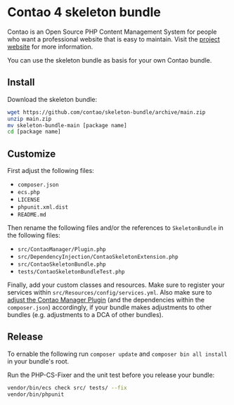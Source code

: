 # Contao 4 skeleton bundle

Contao is an Open Source PHP Content Management System for people who want a
professional website that is easy to maintain. Visit the [project website][1]
for more information.

You can use the skeleton bundle as basis for your own Contao bundle.

## Install

Download the skeleton bundle:

```bash
wget https://github.com/contao/skeleton-bundle/archive/main.zip
unzip main.zip
mv skeleton-bundle-main [package name]
cd [package name]
```

## Customize

First adjust the following files:

 * `composer.json`
 * `ecs.php`
 * `LICENSE`
 * `phpunit.xml.dist`
 * `README.md`

Then rename the following files and/or the references to `SkeletonBundle` in
the following files:

 * `src/ContaoManager/Plugin.php`
 * `src/DependencyInjection/ContaoSkeletonExtension.php`
 * `src/ContaoSkeletonBundle.php`
 * `tests/ContaoSkeletonBundleTest.php`

Finally, add your custom classes and resources. Make sure to register your services
within `src/Resources/config/services.yml`. Also make sure to
[adjust the Contao Manager Plugin][2] (and the dependencies within the `composer.json`)
accordingly, if your bundle makes adjustments to other bundles (e.g. adjustments
to a DCA of other bundles).

## Release

To ernable the following run `composer update` and `composer bin all install` in your bundle's root.

Run the PHP-CS-Fixer and the unit test before you release your bundle:

```bash
vendor/bin/ecs check src/ tests/ --fix
vendor/bin/phpunit
```

[1]: https://contao.org
[2]: https://docs.contao.org/dev/framework/manager-plugin/#the-bundleplugininterface
